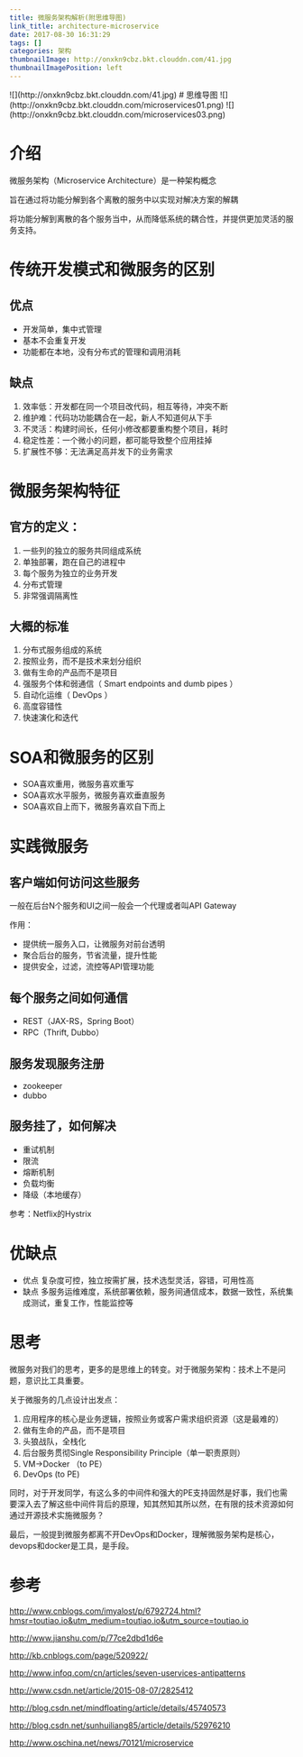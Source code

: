 ```yaml
---
title: 微服务架构解析(附思维导图)
link_title: architecture-microservice
date: 2017-08-30 16:31:29
tags: []
categories: 架构
thumbnailImage: http://onxkn9cbz.bkt.clouddn.com/41.jpg	
thumbnailImagePosition: left
---
```

<span/>
<!-- more -->
![](http://onxkn9cbz.bkt.clouddn.com/41.jpg)
<!-- toc -->
# 思维导图
![](http://onxkn9cbz.bkt.clouddn.com/microservices01.png)
![](http://onxkn9cbz.bkt.clouddn.com/microservices03.png)


# 介绍
微服务架构（Microservice Architecture）是一种架构概念

旨在通过将功能分解到各个离散的服务中以实现对解决方案的解耦

将功能分解到离散的各个服务当中，从而降低系统的耦合性，并提供更加灵活的服务支持。

# 传统开发模式和微服务的区别
## 优点
- 开发简单，集中式管理
- 基本不会重复开发
- 功能都在本地，没有分布式的管理和调用消耗

## 缺点
1. 效率低：开发都在同一个项目改代码，相互等待，冲突不断
2. 维护难：代码功功能耦合在一起，新人不知道何从下手
3. 不灵活：构建时间长，任何小修改都要重构整个项目，耗时
4. 稳定性差：一个微小的问题，都可能导致整个应用挂掉
5. 扩展性不够：无法满足高并发下的业务需求

# 微服务架构特征
## 官方的定义：
1. 一些列的独立的服务共同组成系统
2. 单独部署，跑在自己的进程中
3. 每个服务为独立的业务开发
4. 分布式管理
5. 非常强调隔离性

## 大概的标准
1. 分布式服务组成的系统
2. 按照业务，而不是技术来划分组织
3. 做有生命的产品而不是项目
4. 强服务个体和弱通信（ Smart endpoints and dumb pipes ）
5. 自动化运维（ DevOps ）
6. 高度容错性
7. 快速演化和迭代

# SOA和微服务的区别
- SOA喜欢重用，微服务喜欢重写
- SOA喜欢水平服务，微服务喜欢垂直服务
- SOA喜欢自上而下，微服务喜欢自下而上

# 实践微服务
## 客户端如何访问这些服务
一般在后台N个服务和UI之间一般会一个代理或者叫API Gateway

作用：
- 提供统一服务入口，让微服务对前台透明
- 聚合后台的服务，节省流量，提升性能
- 提供安全，过滤，流控等API管理功能

## 每个服务之间如何通信
- REST（JAX-RS，Spring Boot）
- RPC（Thrift, Dubbo）

## 服务发现服务注册
- zookeeper
- dubbo

## 服务挂了，如何解决
- 重试机制
- 限流
- 熔断机制
- 负载均衡
- 降级（本地缓存）

参考：Netflix的Hystrix

# 优缺点
- 优点
复杂度可控，独立按需扩展，技术选型灵活，容错，可用性高
- 缺点
多服务运维难度，系统部署依赖，服务间通信成本，数据一致性，系统集成测试，重复工作，性能监控等

# 思考
微服务对我们的思考，更多的是思维上的转变。对于微服务架构：技术上不是问题，意识比工具重要。

关于微服务的几点设计出发点：
1. 应用程序的核心是业务逻辑，按照业务或客户需求组织资源（这是最难的）
2. 做有生命的产品，而不是项目
3. 头狼战队，全栈化
4. 后台服务贯彻Single Responsibility Principle（单一职责原则）
5. VM->Docker （to PE）
6. DevOps (to PE)

同时，对于开发同学，有这么多的中间件和强大的PE支持固然是好事，我们也需要深入去了解这些中间件背后的原理，知其然知其所以然，在有限的技术资源如何通过开源技术实施微服务？

最后，一般提到微服务都离不开DevOps和Docker，理解微服务架构是核心，devops和docker是工具，是手段。


# 参考
http://www.cnblogs.com/imyalost/p/6792724.html?hmsr=toutiao.io&utm_medium=toutiao.io&utm_source=toutiao.io

http://www.jianshu.com/p/77ce2dbd1d6e

http://kb.cnblogs.com/page/520922/

http://www.infoq.com/cn/articles/seven-uservices-antipatterns

http://www.csdn.net/article/2015-08-07/2825412

http://blog.csdn.net/mindfloating/article/details/45740573

http://blog.csdn.net/sunhuiliang85/article/details/52976210

http://www.oschina.net/news/70121/microservice
